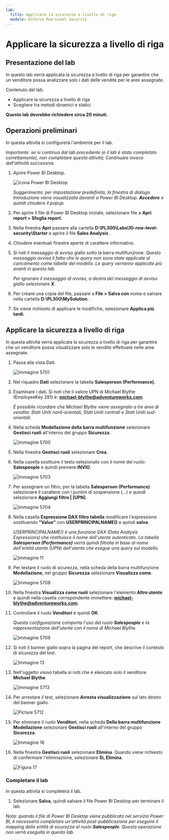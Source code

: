 ```yaml
---
lab:
  title: Applicare la sicurezza a livello di riga
  module: Enforce Row-Level Security
---
```



# **Applicare la sicurezza a livello di riga**

## **Presentazione del lab**

In questo lab verrà applicata la sicurezza a livello di riga per garantire che un venditore possa analizzare solo i dati delle vendite per le aree assegnate.

Contenuto del lab:

- Applicare la sicurezza a livello di riga
- Scegliere tra metodi dinamici e statici

**Questo lab dovrebbe richiedere circa 20 minuti.**

## **Operazioni preliminari**

In questa attività si configurerà l'ambiente per il lab.

*Importante: se si continua dal lab precedente (e il lab è stato completato correttamente), non completare questa attività; Continuare invece dall'attività successiva.*

1. Aprire Power BI Desktop.

    ![icona Power BI Desktop](Linked_image_Files/02-load-data-with-power-query-in-power-bi-desktop_image1.png)

    *Suggerimento: per impostazione predefinita, la finestra di dialogo Introduzione viene visualizzata davanti a Power BI Desktop. **Accedere** e quindi chiudere il popup.*

1. Per aprire il file di Power BI Desktop iniziale, selezionare file **> Apri report > Sfoglia report**.

1. Nella finestra **Apri** passare alla cartella **D:\PL300\Labs\10-row-level-security\Starter** e aprire il file **Sales Analysis** .

1. Chiudere eventuali finestre aperte di carattere informativo.

1. Si noti il messaggio di avviso giallo sotto la barra multifunzione. *Questo messaggio avvisa il fatto che le query non sono state applicate al caricamento come tabelle del modello. Le query verranno applicate più avanti in questo lab.*
    
    *Per ignorare il messaggio di avviso, a destra del messaggio di avviso giallo selezionare **X**.*

1. Per creare una copia del file, passare a **File > Salva con** nome e salvare nella cartella **D:\PL300\MySolution** .

1. Se viene richiesto di applicare le modifiche, selezionare **Applica più tardi**.

## **Applicare la sicurezza a livello di riga**

In questa attività verrà applicata la sicurezza a livello di riga per garantire che un venditore possa visualizzare solo le vendite effettuate nelle aree assegnate.

1. Passa alla vista Dati.

   ![Immagine 5701](Linked_image_Files/04-configure-data-model-in-power-bi-desktop-advanced_image20.png)

1. Nel riquadro **Dati** selezionare la tabella **Salesperson (Performance).**


1. Esaminare i dati. Si noti che il valore UPN di Michael Blythe (EmployeeKey 281) è: **michael-blythe@adventureworks.com**.
    
    *È possibile ricordare che Michael Blythe viene assegnato a tre aree di vendita: Stati Uniti nord-orientali, Stati Uniti centrali e Stati Uniti sud-orientali.*

1. Nella scheda **Modellazione della barra multifunzione** selezionare **Gestisci ruoli** all'interno del gruppo **Sicurezza**.

    ![Immagine 5700](Linked_image_Files/04-configure-data-model-in-power-bi-desktop-advanced_image21.png)

1. Nella finestra **Gestisci ruoli** selezionare **Crea**.

1. Nella casella sostituire il testo selezionato con il nome del ruolo: **Salespeople** e quindi premere **INVIO**.

   ![Immagine 5703](Linked_image_Files/04-configure-data-model-in-power-bi-desktop-advanced_image23.png)

1. Per assegnare un filtro, per la tabella **Salesperson (Performance)** selezionare il carattere con i puntini di sospensione (...) e quindi selezionare **Aggiungi filtro \| [UPN]**.

   ![Immagine 5704](Linked_image_Files/04-configure-data-model-in-power-bi-desktop-advanced_image24.png)

1. Nella casella **Espressione DAX filtro tabella** modificare l'espressione sostituendo **"Value"** con **USERPRINCIPALNAME()** e quindi **salva**.
    
    *USERPRINCIPALNAME() è una funzione DAX (Data Analysis Expressions) che restituisce il nome dell'utente autenticato. La tabella **Salesperson (Performance)** verrà quindi filtrata in base al nome dell'entità utente (UPN) dell'utente che esegue una query sul modello.*

   ![Immagine 11](Linked_image_Files/04-configure-data-model-in-power-bi-desktop-advanced_image25.png)

1. Per testare il ruolo di sicurezza, nella scheda della barra multifunzione **Modellazione**, nel gruppo **Sicurezza** selezionare **Visualizza come**.

   ![Immagine 5708](Linked_image_Files/04-configure-data-model-in-power-bi-desktop-advanced_image27.png)

1. Nella finestra **Visualizza come ruoli** selezionare l'elemento **Altro utente** e quindi nella casella corrispondente immettere: **michael-blythe@adventureworks.com**.

1. Controllare il ruolo **Venditori** e quindi **OK**.
    
    *Questa configurazione comporta l'uso del ruolo **Salespeople** e la rappresentazione dell'utente con il nome di Michael Blythe.*

   ![Immagine 5709](Linked_image_Files/04-configure-data-model-in-power-bi-desktop-advanced_image28.png)

1. Si noti il banner giallo sopra la pagina del report, che descrive il contesto di sicurezza del test.

   ![Immagine 13](Linked_image_Files/04-configure-data-model-in-power-bi-desktop-advanced_image30.png)

1. Nell'oggetto visivo tabella si noti che è elencato solo il venditore **Michael Blythe**.

   ![Immagine 5713](Linked_image_Files/04-configure-data-model-in-power-bi-desktop-advanced_image31.png)

1. Per arrestare il test, selezionare **Arresta visualizzazione** sul lato destro del banner giallo.

   ![Picture 5712](Linked_image_Files/04-configure-data-model-in-power-bi-desktop-advanced_image32.png)

1. Per eliminare il ruolo **Venditori**, nella scheda **Della barra multifunzione Modellazione** selezionare **Gestisci ruoli** all'interno del gruppo **Sicurezza**.

   ![Immagine 16](Linked_image_Files/04-configure-data-model-in-power-bi-desktop-advanced_image33.png)

1. Nella finestra **Gestisci ruoli** selezionare **Elimina**. Quando viene richiesto di confermare l'eliminazione, selezionare **Sì, Elimina**.

   ![Figura 17](Linked_image_Files/04-configure-data-model-in-power-bi-desktop-advanced_image34.png)

### **Completare il lab**

In questa attività si completerà il lab.

1. Selezionare **Salva**, quindi salvare il file Power BI Desktop per terminare il lab.

*Nota: quando il file di Power BI Desktop viene pubblicato nel servizio Power BI, è necessario completare un'attività post-pubblicazione per eseguire il mapping delle entità di sicurezza al ruolo **Salespeople**. Questa operazione non verrà eseguita in questo lab.*
